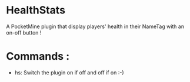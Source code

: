 HealthStats
===========

A PocketMine plugin that display players' health in their NameTag with an on-off button !

Commands :
===
- hs: Switch the plugin on if off and off if on :-)
